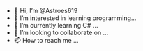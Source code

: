 - 👋 Hi, I’m @Astroes619
- 👀 I’m interested in learning programming...
- 🌱 I’m currently learning C# ...
- 💞️ I’m looking to collaborate on ...
- 📫 How to reach me ...

<!---
Astroes619/Astroes619 is a ✨ special ✨ repository because its `README.md` (this file) appears on your GitHub profile.
You can click the Preview link to take a look at your changes.
--->
